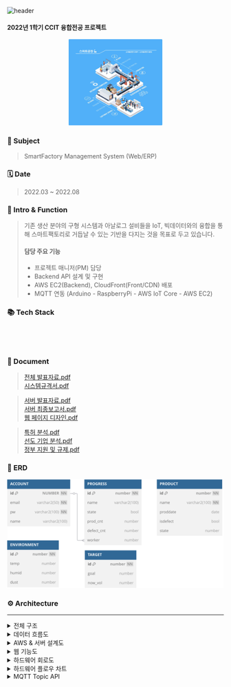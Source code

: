 ![header](https://capsule-render.vercel.app/api?type=waving&color=5f4b8b&text=SMF&height=200&animation=fadeIn&fontColor=ddd8ea)
#### 2022년 1학기 CCIT 융합전공 프로젝트
<div align="center">
    <img src="public/MainLogo.webp" alt=""
        style="height: 200px"/>
</div>

### 🎯&nbsp;Subject

> SmartFactory Management System (Web/ERP)

### 🗓️&nbsp;Date

> 2022.03 ~ 2022.08

### 🚀&nbsp;Intro & Function

>  기존 생산 분야의 구형 시스템과 아날로그 설비들을 IoT, 빅데이터와의 융합을 통해 스마트팩토리로 거듭날 수 있는 기반을 다지는 것을 목표로 두고 있습니다.
>
> #### 담당 주요 기능
> 
> - 프로젝트 매니저(PM) 담당
> - Backend API 설계 및 구현
> - AWS EC2(Backend), CloudFront(Front/CDN) 배포
> - MQTT 연동 (Arduino - RaspberryPi - AWS IoT Core - AWS EC2)

### 📚&nbsp;Tech Stack

<p>
<img src="https://img.shields.io/badge/JavaScript-F7DF1E?style=flat-square&logo=javascript&logoColor=black" alt=""/>
<img src="https://img.shields.io/badge/Node.js-5FA04E?style=flat-square&logo=node.js&logoColor=white" alt=""/>
<img src="https://img.shields.io/badge/Vue_3-4FC08D?style=flat-square&logo=vue.js&logoColor=white" alt=""/>
<img src="https://img.shields.io/badge/MongoDB-47A248?style=flat-square&logo=mongodb&logoColor=white" alt=""/>
<img src="https://img.shields.io/badge/Mongoose-880000?style=flat-square&logo=mongoose&logoColor=white" alt=""/>
</p>
<p>
<img src="https://img.shields.io/badge/AWS_EC2(Ubuntu)-FF9900?style=flat-square&logo=amazonec2&logoColor=white" alt=""/>
<img src="https://img.shields.io/badge/AWS_CloudFront-232F3E?style=flat-square&logo=amazonwebservices&logoColor=white" alt=""/>
<img src="https://img.shields.io/badge/AWS_IoT_Core-FF4F8B?style=flat-square&logo=amazonsqs&logoColor=white" alt=""/>
<img src="https://img.shields.io/badge/MQTT-660066?style=flat-square&logo=node.js&logoColor=white" alt=""/>
</p>

### 📄&nbsp;Document

> [전체 발표자료.pdf](public/doc/presentationMain.pdf) <br>
> [시스템규격서.pdf](public/doc/systemStandard.pdf) <br>

> [서버 발표자료.pdf](public/doc/presentationServer.pdf) <br>
> [서버 최종보고서.pdf](public/doc/reportServer.pdf) <br>
> [웹 페이지 디자인.pdf](public/doc/frontDesign.pdf) <br>

> [특허 분석.pdf](public/doc/특허%20분석.pdf) <br>
> [선도 기업 분석.pdf](public/doc/선도%20기업%20분석.pdf) <br>
> [정부 지원 및 규제.pdf](public/doc/정부%20지원%20및%20규제.pdf) <br>

### 📂&nbsp;ERD

<div align="center">
    <img src="public/img/ERD.svg" alt="ERD" />
</div>

### ⚙️&nbsp;Architecture

---

<details>
    <summary>전체 구조</summary>
    <img alt="" src="public/img/allConfiguration.webp">
</details>
<details>
    <summary>데이터 흐름도</summary>
    <img alt="" src="public/img/DataFlow.webp">
</details>
<details>
    <summary>AWS & 서버 설계도</summary>
    <img alt="" src="public/img/AwsArchitecture.webp">
</details>
<details>
    <summary>웹 기능도</summary>
    <img alt="" src="public/img/WebFeature.webp">
</details>
<details>
    <summary>하드웨어 회로도</summary>
    <img alt="" src="public/img/HwCircuitDiagram.webp">
</details>
<details>
    <summary>하드웨어 플로우 차트</summary>
    <img alt="" src="public/img/HwFlowChart.webp">
</details>
<details>
    <summary>MQTT Topic API</summary>
    <img alt="" src="public/img/MQTT_Topic.webp">
</details>
